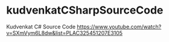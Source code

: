 # kudvenkatCSharpSourceCode
Kudvenkat C# Source Code
https://www.youtube.com/watch?v=SXmVym6L8dw&list=PLAC325451207E3105
